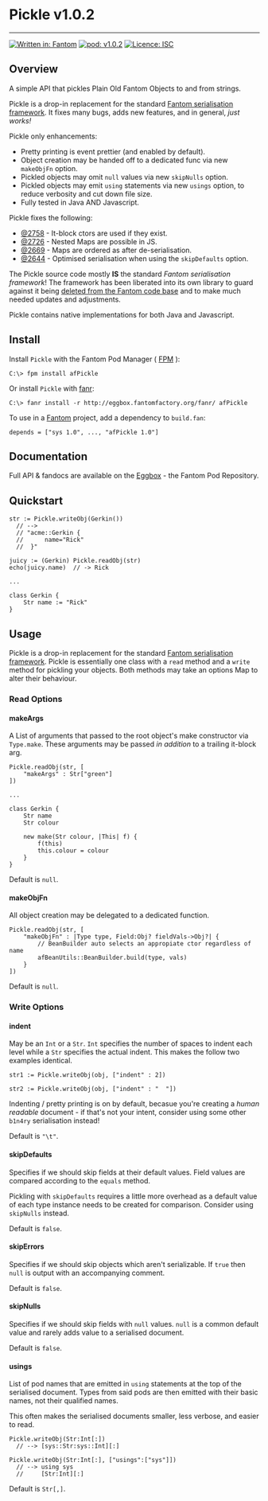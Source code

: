 # Pickle v1.0.2
---

[![Written in: Fantom](http://img.shields.io/badge/written%20in-Fantom-lightgray.svg)](https://fantom-lang.org/)
[![pod: v1.0.2](http://img.shields.io/badge/pod-v1.0.2-yellow.svg)](http://eggbox.fantomfactory.org/pods/afPickle)
[![Licence: ISC](http://img.shields.io/badge/licence-ISC-blue.svg)](https://choosealicense.com/licenses/isc/)

## Overview

A simple API that pickles Plain Old Fantom Objects to and from strings.

Pickle is a drop-in replacement for the standard [Fantom serialisation framework](https://fantom.org/doc/docLang/Serialization.html). It fixes many bugs, adds new features, and in general, *just works!*

Pickle only enhancements:

* Pretty printing is event prettier (and enabled by default).
* Object creation may be handed off to a dedicated func via new `makeObjFn` option.
* Pickled objects may omit `null` values via new `skipNulls` option.
* Pickled objects may emit `using` statements via new `usings` option, to reduce verbosity and cut down file size.
* Fully tested in Java AND Javascript.


Pickle fixes the following:

* [@2758](https://fantom.org/forum/topic/2758) - It-block ctors are used if they exist.
* [@2726](https://fantom.org/forum/topic/2726) - Nested Maps are possible in JS.
* [@2669](https://fantom.org/forum/topic/2669) - Maps are ordered as after de-serialisation.
* [@2644](https://fantom.org/forum/topic/2644) - Optimised serialisation when using the `skipDefaults` option.


The Pickle source code mostly **IS** the standard *Fantom serialisation framework*! The framework has been liberated into its own library to guard against it being [deleted from the Fantom code base](https://fantom.org/forum/topic/2758#c3) and to make much needed updates and adjustments.

Pickle contains native implementations for both Java and Javascript.

## <a name="Install"></a>Install

Install `Pickle` with the Fantom Pod Manager ( [FPM](http://eggbox.fantomfactory.org/pods/afFpm) ):

    C:\> fpm install afPickle

Or install `Pickle` with [fanr](https://fantom.org/doc/docFanr/Tool.html#install):

    C:\> fanr install -r http://eggbox.fantomfactory.org/fanr/ afPickle

To use in a [Fantom](https://fantom-lang.org/) project, add a dependency to `build.fan`:

    depends = ["sys 1.0", ..., "afPickle 1.0"]

## <a name="documentation"></a>Documentation

Full API & fandocs are available on the [Eggbox](http://eggbox.fantomfactory.org/pods/afPickle/) - the Fantom Pod Repository.

## Quickstart

    str := Pickle.writeObj(Gerkin())
      // -->
      // "acme::Gerkin {
      //      name="Rick"
      //  }"
    
    juicy := (Gerkin) Pickle.readObj(str)
    echo(juicy.name)  // -> Rick
    
    ...
    
    class Gerkin {
        Str name := "Rick"
    }
    

## Usage

Pickle is a drop-in replacement for the standard [Fantom serialisation framework](https://fantom.org/doc/docLang/Serialization.html). Pickle is essentially one class with a `read` method and a `write` method for pickling your objects. Both methods may take an options Map to alter their behaviour.

### Read Options

#### makeArgs

A List of arguments that passed to the root object's make constructor via `Type.make`. These arguments may be passed *in addition* to a trailing it-block arg.

    Pickle.readObj(str, [
        "makeArgs" : Str["green"]
    ])
    
    ...
    
    class Gerkin {
        Str name
        Str colour
    
        new make(Str colour, |This| f) {
            f(this)
            this.colour = colour
        }
    }
    

Default is `null`.

#### makeObjFn

All object creation may be delegated to a dedicated function.

    Pickle.readObj(str, [
        "makeObjFn" : |Type type, Field:Obj? fieldVals->Obj?| {
            // BeanBuilder auto selects an appropiate ctor regardless of name
            afBeanUtils::BeanBuilder.build(type, vals)
        }
    ])
    

Default is `null`.

### Write Options

#### indent

May be an `Int` or a `Str`. `Int` specifies the number of spaces to indent each level while a `Str` specifies the actual indent. This makes the follow two examples identical.

    str1 := Pickle.writeObj(obj, ["indent" : 2])
    
    str2 := Pickle.writeObj(obj, ["indent" : "  "])
    

Indenting / pretty printing is on by default, becasue you're creating a *human readable* document - if that's not your intent, consider using some other `b1n4ry` serialisation instead!

Default is `"\t"`.

#### skipDefaults

Specifies if we should skip fields at their default values.  Field values are compared according to the `equals` method.

Pickling with `skipDefaults` requires a little more overhead as a default value of each type instance needs to be created for comparison. Consider using `skipNulls` instead.

Default is `false`.

#### skipErrors

Specifies if we should skip objects which aren't serializable. If `true` then `null` is output with an accompanying comment.

Default is `false`.

#### skipNulls

Specifies if we should skip fields with `null` values. `null` is a common default value and rarely adds value to a serialised document.

Default is `false`.

#### usings

List of pod names that are emitted in `using` statements at the top of the serialised document. Types from said pods are then emitted with their basic names, not their qualified names.

This often makes the serialised documents smaller, less verbose, and easier to read.

    Pickle.writeObj(Str:Int[:])
      // --> [sys::Str:sys::Int][:]
    
    Pickle.writeObj(Str:Int[:], ["usings":["sys"]])
      // --> using sys
      //     [Str:Int][:]
    

Default is `Str[,]`.


